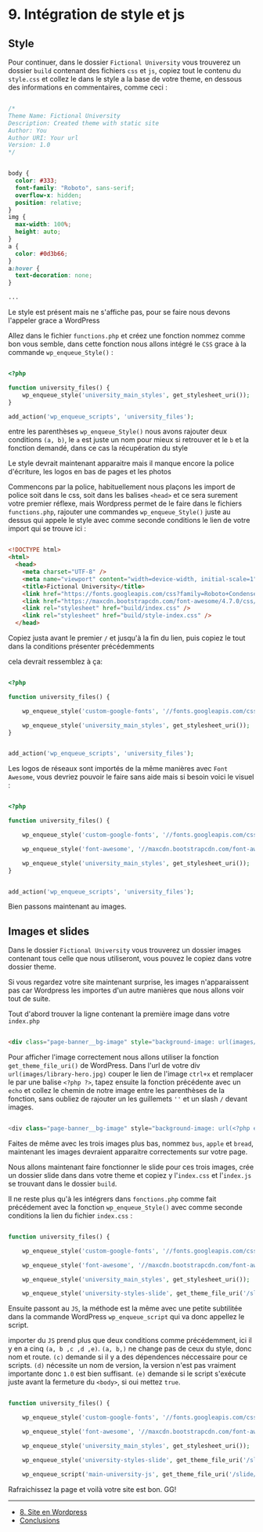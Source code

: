 # 9. Intégration de style et js

## Style

Pour continuer, dans le dossier `Fictional University` vous trouverez un dossier `build` contenant des fichiers `css` et `js`, copiez tout le contenu du `style.css` et collez le dans le style a la base de votre theme, en dessous des informations en commentaires, comme ceci :

```CSS

/*
Theme Name: Fictional University
Description: Created theme with static site
Author: You
Author URI: Your url
Version: 1.0
*/


body {
  color: #333;
  font-family: "Roboto", sans-serif;
  overflow-x: hidden;
  position: relative;
}
img {
  max-width: 100%;
  height: auto;
}
a {
  color: #0d3b66;
}
a:hover {
  text-decoration: none;
}

...

```
Le style est présent mais ne s'affiche pas, pour se faire nous devons l'appeler grace a WordPress

Allez dans le fichier `functions.php` et créez une fonction nommez comme bon vous semble, dans cette fonction nous allons intégré le `CSS` grace à la commande `wp_enqueue_Style()` :

```PHP

<?php

function university_files() {
    wp_enqueue_style('university_main_styles', get_stylesheet_uri());
}

add_action('wp_enqueue_scripts', 'university_files');

```
entre les parenthèses `wp_enqueue_Style()` nous avons rajouter deux conditions `(a, b)`, le `a` est juste un nom pour mieux si retrouver et le `b` et la fonction demandé, dans ce cas la récupération du style

Le style devrait maintenant apparaitre mais il manque encore la police d'écriture, les logos en bas de pages et les photos

Commencons par la police, habituellement nous plaçons les import de police soit dans le css, soit dans les balises `<head>` et ce sera surement votre premier réflexe, mais Wordpress permet de le faire dans le fichiers `functions.php`, rajouter une commandes `wp_enqueue_Style()` juste au dessus qui appele le style avec comme seconde conditions le lien de votre import qui se trouve ici : 

```HTML

<!DOCTYPE html>
<html>
  <head>
    <meta charset="UTF-8" />
    <meta name="viewport" content="width=device-width, initial-scale=1" />
    <title>Fictional University</title>
    <link href="https://fonts.googleapis.com/css?family=Roboto+Condensed:300,300i,400,400i,700,700i|Roboto:100,300,400,400i,700,700i" rel="stylesheet" />
    <link href="https://maxcdn.bootstrapcdn.com/font-awesome/4.7.0/css/font-awesome.min.css" rel="stylesheet" integrity="sha384-wvfXpqpZZVQGK6TAh5PVlGOfQNHSoD2xbE+QkPxCAFlNEevoEH3Sl0sibVcOQVnN" crossorigin="anonymous" />
    <link rel="stylesheet" href="build/index.css" />
    <link rel="stylesheet" href="build/style-index.css" />
  </head>

```

Copiez justa avant le premier `/` et jusqu'à la fin du lien, puis copiez le tout dans la conditions présenter précédemments

cela devrait ressemblez à ça:

```PHP

<?php

function university_files() {

    wp_enqueue_style('custom-google-fonts', '//fonts.googleapis.com/css?family=Roboto+Condensed:300,300i,400,400i,700,700i|Roboto:100,300,400,400i,700,700i');

    wp_enqueue_style('university_main_styles', get_stylesheet_uri());
}


add_action('wp_enqueue_scripts', 'university_files');

```

Les logos de réseaux sont importés de la même manières avec `Font Awesome`, vous devriez pouvoir le faire sans aide mais si besoin voici le visuel :

```PHP

<?php

function university_files() {

    wp_enqueue_style('custom-google-fonts', '//fonts.googleapis.com/css?family=Roboto+Condensed:300,300i,400,400i,700,700i|Roboto:100,300,400,400i,700,700i');

    wp_enqueue_style('font-awesome', '//maxcdn.bootstrapcdn.com/font-awesome/4.7.0/css/font-awesome.min.css');

    wp_enqueue_style('university_main_styles', get_stylesheet_uri());
}


add_action('wp_enqueue_scripts', 'university_files');

```

Bien passons maintenant au images.

## Images et slides

Dans le dossier `Fictional University` vous trouverez un dossier images contenant tous celle que nous utiliseront, vous pouvez le copiez dans votre dossier theme. 

Si vous regardez votre site maintenant surprise, les images n'apparaissent pas car Wordpress les importes d'un autre manières que nous allons voir tout de suite.

Tout d'abord trouver la ligne contenant la première image dans votre `index.php` 

```HTML

<div class="page-banner__bg-image" style="background-image: url(images/library-hero.jpg)"></div>

```

Pour afficher l'image correctement nous allons utiliser la fonction `get_theme_file_uri()` de WordPress. Dans l'url de votre div `url(images/library-hero.jpg)` couper le lien de l'image `ctrl+x` et remplacer le par une balise `<?php ?>`, tapez ensuite la fonction précédente avec un `echo` et collez le chemin de notre image entre les parenthèses de la fonction, sans oubliez de rajouter un les guillemets `''` et un slash `/` devant images.

```PHP

<div class="page-banner__bg-image" style="background-image: url(<?php echo get_theme_file_uri('/images/library-hero.jpg') ?>);"></div>

```

Faites de même avec les trois images plus bas, nommez `bus`, `apple` et `bread`, maintenant les images devraient apparaitre correctements sur votre page.

Nous allons maintenant faire fonctionner le slide pour ces trois images, crée un dossier slide dans dans votre theme et copiez y l'`index.css` et l'`index.js` se trouvant dans le dossier `build`.

Il ne reste plus qu'à les intégrers dans `fonctions.php` comme fait précédement avec la fonction `wp_enqueue_Style()` avec comme seconde conditions la lien du fichier `index.css` :

```PHP

function university_files() {

    wp_enqueue_style('custom-google-fonts', '//fonts.googleapis.com/css?family=Roboto+Condensed:300,300i,400,400i,700,700i|Roboto:100,300,400,400i,700,700i');

    wp_enqueue_style('font-awesome', '//maxcdn.bootstrapcdn.com/font-awesome/4.7.0/css/font-awesome.min.css');

    wp_enqueue_style('university_main_styles', get_stylesheet_uri());

    wp_enqueue_style('university-styles-slide', get_theme_file_uri('/slide/index.css'));

```

Ensuite passont au `JS`, la méthode est la même avec une petite subtilitée dans la commande WordPress `wp_enqueue_script` qui va donc appellez le script.

importer du `JS` prend plus que deux conditions comme précédemment, ici il y en a cinq `(a, b ,c ,d ,e)`.
`(a, b,)` ne change pas de ceux du style, donc nom et route.
`(c)` demande si il y a des dépendences néccessaire pour ce scripts.
`(d)` nécessite un nom de version, la version n'est pas vraiment importante donc `1.0` est bien suffisant.
`(e)` demande si le script s'exécute juste avant la fermeture du `<body>`, si oui mettez `true`.

```PHP

function university_files() {

    wp_enqueue_style('custom-google-fonts', '//fonts.googleapis.com/css?family=Roboto+Condensed:300,300i,400,400i,700,700i|Roboto:100,300,400,400i,700,700i');

    wp_enqueue_style('font-awesome', '//maxcdn.bootstrapcdn.com/font-awesome/4.7.0/css/font-awesome.min.css');

    wp_enqueue_style('university_main_styles', get_stylesheet_uri());

    wp_enqueue_style('university-styles-slide', get_theme_file_uri('/slide/index.css'));

    wp_enqueue_script('main-university-js', get_theme_file_uri('/slide/index.js'), array('jquery'), '1.0', true);

```

Rafraichissez la page et voilà votre site est bon. GG!

---

- [8. Site en Wordpress](./08-Site-en-Wordpress.md)
- [Conclusions](./conclusion.md)